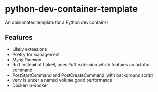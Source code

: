 # python-dev-container-template
An opinionated template for a Python dev container

## Features
- Likely extensions
- Poetry for management
- Mypy Daemon
- Ruff instead of flake8, uses Ruff extension which features an autofix command
- PostStartCommand and PostCreateCommand, with background script
- venv is under a named volume good performance
- Docker-in-docker
